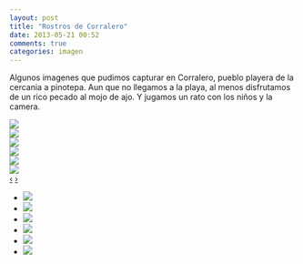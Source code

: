 ```yaml
---
layout: post
title: "Rostros de Corralero"
date: 2013-05-21 00:52
comments: true
categories: imagen
---
```

Algunos imagenes que pudimos capturar en Corralero, pueblo playera de la cercania a pinotepa. Aun que no llegamos a la playa,
al menos disfrutamos de un rico pecado al mojo de ajo. Y jugamos un rato con los niños y la camera.

<!-- Main Area -->
<div id="main_area">
<!-- Slider -->
<div class="row">
<div class="span12" id="slider">
<!-- Top part of the slider -->
<div class="row">
<div class="span12" id="carousel-bounding-box">
<div id="myCarousel" class="carousel slide">
<!-- Carousel items -->
<div class="carousel-inner">
<div class="active item" data-slide-number="0"><img src="http://flujos.org/media/kiai/IMG_0748.JPG" /></div>
<div class="item" data-slide-number="1"><img src="http://flujos.org/media/kiai/IMG_0800.JPG" /></div>
<div class="item" data-slide-number="2"><img src="http://flujos.org/media/kiai/IMG_0775.JPG" /></div>
<div class="item" data-slide-number="3"><img src="http://flujos.org/media/kiai/IMG_0776.JPG" /></div>
<div class="item" data-slide-number="4"><img src="http://flujos.org/media/kiai/IMG_0763.JPG" /></div>
<div class="item" data-slide-number="5"><img src="http://flujos.org/media/kiai/IMG_0779.JPG" /></div>
</div>
<!-- Carousel nav -->
<a class="carousel-control left" href="#myCarousel" data-slide="prev">‹</a>
<a class="carousel-control right" href="#myCarousel" data-slide="next">›</a>
</div>
</div>
 
</div>
</div> <!--/Slider-->
 
<div class="row hidden-phone" id="slider-thumbs">
<div class="span12">
<!-- Bottom switcher of slider -->
<ul class="thumbnails">
<li class="span2">
<a class="thumbnail" id="carousel-selector-0">
<img src="http://flujos.org/media/kiai/IMG_0748.JPG" />
</a>
</li>
<li class="span2">
<a class="thumbnail" id="carousel-selector-1">
<img src="http://flujos.org/media/kiai/IMG_0800.JPG" />
</a>
</li>
<li class="span2">
<a class="thumbnail" id="carousel-selector-2">
<img src="http://flujos.org/media/kiai/IMG_0775.JPG" />
</a>
</li>
<li class="span2">
<a class="thumbnail" id="carousel-selector-3">
<img src="http://flujos.org/media/kiai/IMG_0776.JPG" />
</a>
</li>
<li class="span2">
<a class="thumbnail" id="carousel-selector-4">
<img src="http://flujos.org/media/kiai/IMG_0763.JPG" />
</a>
</li>
<li class="span2">
<a class="thumbnail" id="carousel-selector-5">
<img src="http://flujos.org/media/kiai/IMG_0779.JPG" />
</a>
</li>
</ul>
</div>
</div>
</div>


